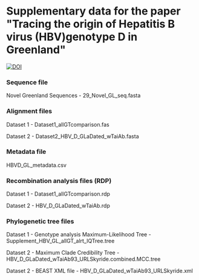 # Supplementary data for the paper "Tracing the origin of Hepatitis B virus (HBV)genotype D in Greenland"
 [![DOI](https://zenodo.org/badge/243627088.svg)](https://zenodo.org/badge/latestdoi/243627088)


### Sequence file

Novel Greenland Sequences - 29_Novel_GL_seq.fasta

### Alignment files

Dataset 1 - Dataset1_allGTcomparison.fas

Dataset 2 - Dataset2_HBV_D_GLaDated_wTaiAb.fasta

### Metadata file

HBVD_GL_metadata.csv

### Recombination analysis files (RDP)

Dataset 1 - Dataset1_allGTcomparison.rdp

Dataset 2 - HBV_D_GLaDated_wTaiAb.rdp

### Phylogenetic tree files

Dataset 1 - Genotype analysis Maximum-Likelihood Tree - Supplement_HBV_GL_allGT_alrt_IQTree.tree

Dataset 2 - Maximum Clade Credibility Tree - HBV_D_GLaDated_wTaiAb93_URLSkyride.combined.MCC.tree

Dataset 2 - BEAST XML file - HBV_D_GLaDated_wTaiAb93_URLSkyride.xml
